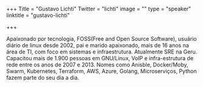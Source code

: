 +++
Title = "Gustavo Lichti"
Twitter = "lichti"
image = ""
type = "speaker"
linktitle = "gustavo-lichti"

+++

Apaixonado por tecnologia, FOSS(Free and Open Source Software), usuário diário de linux desde 2002, pai e marido apaixonado, mais de 16 anos na área de TI, com foco em sistemas e infraestrutura. Atualmente SRE na Geru. Capacitou mais de 1.900 pessoas em GNU/Linux, VoIP e infra-estrutura de rede entre os anos de 2007 e 2013. Nomes como Anisble, Docker/Moby, Swarm, Kubernetes, Terraform, AWS, Azure, Golang, Microserviços, Python fazem parte do seu dia a dia.
